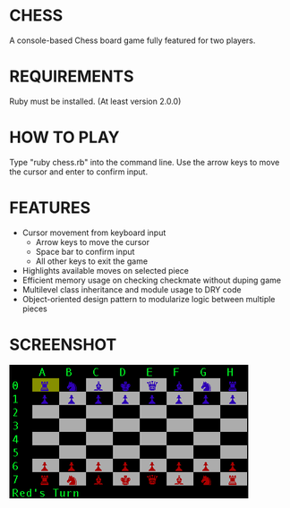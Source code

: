 # CHESS

A console-based Chess board game fully featured for two players.

# REQUIREMENTS

Ruby must be installed. (At least version 2.0.0)

# HOW TO PLAY

Type "ruby chess.rb" into the command line.
Use the arrow keys to move the cursor and enter to confirm input.

# FEATURES

* Cursor movement from keyboard input
  * Arrow keys to move the cursor
  * Space bar to confirm input
  * All other keys to exit the game
* Highlights available moves on selected piece
* Efficient memory usage on checking checkmate without duping game
* Multilevel class inheritance and module usage to DRY code
* Object-oriented design pattern to modularize logic between multiple pieces

# SCREENSHOT
![game_preview](./chess_image.png)
